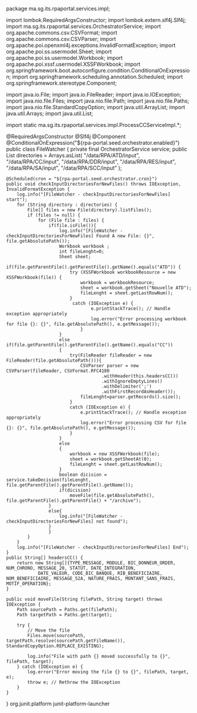 package ma.sg.its.rpaportal.services.impl;

import lombok.RequiredArgsConstructor;
import lombok.extern.slf4j.Slf4j;
import ma.sg.its.rpaportal.services.OrchestratorService;
import org.apache.commons.csv.CSVFormat;
import org.apache.commons.csv.CSVParser;
import org.apache.poi.openxml4j.exceptions.InvalidFormatException;
import org.apache.poi.ss.usermodel.Sheet;
import org.apache.poi.ss.usermodel.Workbook;
import org.apache.poi.xssf.usermodel.XSSFWorkbook;
import org.springframework.boot.autoconfigure.condition.ConditionalOnExpression;
import org.springframework.scheduling.annotation.Scheduled;
import org.springframework.stereotype.Component;

import java.io.File;
import java.io.FileReader;
import java.io.IOException;
import java.nio.file.Files;
import java.nio.file.Path;
import java.nio.file.Paths;
import java.nio.file.StandardCopyOption;
import java.util.ArrayList;
import java.util.Arrays;
import java.util.List;

import static ma.sg.its.rpaportal.services.impl.ProcessCCServiceImpl.*;

@RequiredArgsConstructor
@Slf4j
@Component
@ConditionalOnExpression("${rpa-portal.seed.orchestrator.enabled}")
public class FileWatcher {
    private final OrchestratorService service;
    public List<String> directories = Arrays.asList(
            "/data/RPA/ATD/input",
            "/data/RPA/CC/input",
            "/data/RPA/DDR/input",
            "/data/RPA/RES/input",
            "/data/RPA/SA/input",
            "/data/RPA/SCC/input"
    );

    @Scheduled(cron = "${rpa-portal.seed.orchestrator.cron}")
    public void checkInputDirectoriesForNewFiles() throws IOException, InvalidFormatException {
        log.info("[FileWatcher - checkInputDirectoriesForNewFiles] start");
        for (String directory : directories) {
            File[] files = new File(directory).listFiles();
            if (files != null) {
                for (File file : files) {
                    if(file.isFile()){
                        log.info("[FileWatcher - checkInputDirectoriesForNewFiles] Found A new File: {}", file.getAbsolutePath());
                        Workbook workbook ;
                        int fileLenght=0;
                        Sheet sheet;
                        if(file.getParentFile().getParentFile().getName().equals("ATD")) {
                            try (XSSFWorkbook workbookResource = new XSSFWorkbook(file)) {
                                workbook = workbookResource;
                                sheet = workbook.getSheet("Nouvelle ATD");
                                fileLenght = sheet.getLastRowNum();
                            }
                             catch (IOException e) {
                                    e.printStackTrace(); // Handle exception appropriately
                                    log.error("Error processing workbook for file {}: {}", file.getAbsolutePath(), e.getMessage());
                                }
                        }
                        else if(file.getParentFile().getParentFile().getName().equals("CC"))
                        {
                            try(FileReader fileReader = new FileReader(file.getAbsolutePath())){
                                CSVParser parser = new CSVParser(fileReader, CSVFormat.RFC4180
                                        .withHeader(this.headersCC())
                                        .withIgnoreEmptyLines()
                                        .withDelimiter(';')
                                        .withFirstRecordAsHeader());
                                fileLenght=parser.getRecords().size();
                            }
                            catch (IOException e) {
                                e.printStackTrace(); // Handle exception appropriately
                                log.error("Error processing CSV for file {}: {}", file.getAbsolutePath(), e.getMessage());
                            }
                        }
                        else
                        {
                            workbook = new XSSFWorkbook(file);
                            sheet = workbook.getSheetAt(0);
                            fileLenght = sheet.getLastRowNum();
                        }
                        boolean dicision = service.takeDecision(fileLenght, file.getParentFile().getParentFile().getName());
                        if(dicision)
                            moveFile(file.getAbsolutePath(), file.getParentFile().getParentFile() + "/archive");
                    }
                    else{
                        log.info("[FileWatcher - checkInputDirectoriesForNewFiles] not found");
                    }
                    }
            }
        }
        log.info("[FileWatcher - checkInputDirectoriesForNewFiles] End");
    }
    public String[] headersCC() {
        return new String[]{TYPE_MESSAGE, MODULE, BIC_DONNEUR_ORDER, NUM_CHRONO, MESSAGE_20, STATUT, DATE_INTEGRATION,
                DATE_VALEUR, CODE_BIC_BANQUE, RIB_BENEFICIAIRE, NOM_BENEFICIAIRE, MESSAGE_52A, NATURE_FRAIS, MONTANT_SANS_FRAIS, MOTIF_OPERATION};
    }

    public void moveFile(String filePath, String target) throws IOException {
        Path sourcePath = Paths.get(filePath);
        Path targetPath = Paths.get(target);

        try {
            // Move the file
            Files.move(sourcePath, targetPath.resolve(sourcePath.getFileName()), StandardCopyOption.REPLACE_EXISTING);

            log.info("File with path {} moved successfully to {}", filePath, target);
        } catch (IOException e) {
            log.error("Error moving the file {} to {}", filePath, target, e);
            throw e; // Rethrow the IOException
        }
    }

}
   <dependency>
            <!-- this is needed or IntelliJ gives junit.jar or junit-platform-launcher:1.3.2 not found errors -->
            <groupId>org.junit.platform</groupId>
            <artifactId>junit-platform-launcher</artifactId>
        </dependency>
        
